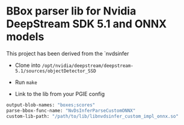 # BBox parser lib for Nvidia DeepStream SDK 5.1 and ONNX models

This project has been derived from the `nvdsinfer

- Clone into `/opt/nvidia/deepstream/deepstream-5.1/sources/objectDetector_SSD`

- Run `make`

- Link to the lib from your PGIE config

```bash
output-blob-names: "boxes;scores"
parse-bbox-func-name: "NvDsInferParseCustomONNX"
custom-lib-path: "/path/to/lib/libnvdsinfer_custom_impl_onnx.so"
```


